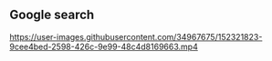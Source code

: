 
## Google search

https://user-images.githubusercontent.com/34967675/152321823-9cee4bed-2598-426c-9e99-48c4d8169663.mp4

